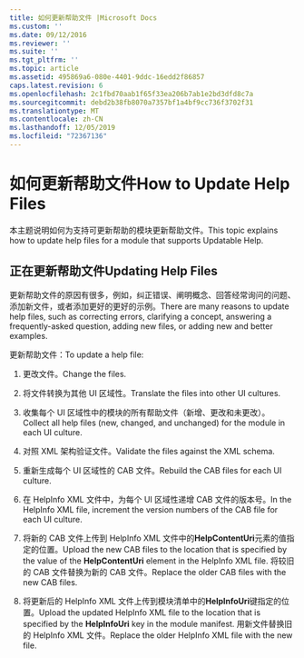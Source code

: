 ```yaml
---
title: 如何更新帮助文件 |Microsoft Docs
ms.custom: ''
ms.date: 09/12/2016
ms.reviewer: ''
ms.suite: ''
ms.tgt_pltfrm: ''
ms.topic: article
ms.assetid: 495869a6-080e-4401-9ddc-16edd2f86857
caps.latest.revision: 6
ms.openlocfilehash: 2c1fbd70aab1f65f33ea206b7ab1e2bd3dfd8c7a
ms.sourcegitcommit: debd2b38fb8070a7357bf1a4bf9cc736f3702f31
ms.translationtype: MT
ms.contentlocale: zh-CN
ms.lasthandoff: 12/05/2019
ms.locfileid: "72367136"
---
```

# <a name="how-to-update-help-files"></a><span data-ttu-id="f9df3-102">如何更新帮助文件</span><span class="sxs-lookup"><span data-stu-id="f9df3-102">How to Update Help Files</span></span>

<span data-ttu-id="f9df3-103">本主题说明如何为支持可更新帮助的模块更新帮助文件。</span><span class="sxs-lookup"><span data-stu-id="f9df3-103">This topic explains how to update help files for a module that supports Updatable Help.</span></span>

## <a name="updating-help-files"></a><span data-ttu-id="f9df3-104">正在更新帮助文件</span><span class="sxs-lookup"><span data-stu-id="f9df3-104">Updating Help Files</span></span>

<span data-ttu-id="f9df3-105">更新帮助文件的原因有很多，例如，纠正错误、阐明概念、回答经常询问的问题、添加新文件，或者添加更好的更好的示例。</span><span class="sxs-lookup"><span data-stu-id="f9df3-105">There are many reasons to update help files, such as correcting errors, clarifying a concept, answering a frequently-asked question, adding new files, or adding new and better examples.</span></span>

<span data-ttu-id="f9df3-106">更新帮助文件：</span><span class="sxs-lookup"><span data-stu-id="f9df3-106">To update a help file:</span></span>

1. <span data-ttu-id="f9df3-107">更改文件。</span><span class="sxs-lookup"><span data-stu-id="f9df3-107">Change the files.</span></span>

2. <span data-ttu-id="f9df3-108">将文件转换为其他 UI 区域性。</span><span class="sxs-lookup"><span data-stu-id="f9df3-108">Translate the files into other UI cultures.</span></span>

3. <span data-ttu-id="f9df3-109">收集每个 UI 区域性中的模块的所有帮助文件（新增、更改和未更改）。</span><span class="sxs-lookup"><span data-stu-id="f9df3-109">Collect all help files (new, changed, and unchanged) for the module in each UI culture.</span></span>

4. <span data-ttu-id="f9df3-110">对照 XML 架构验证文件。</span><span class="sxs-lookup"><span data-stu-id="f9df3-110">Validate the files against the XML schema.</span></span>

5. <span data-ttu-id="f9df3-111">重新生成每个 UI 区域性的 CAB 文件。</span><span class="sxs-lookup"><span data-stu-id="f9df3-111">Rebuild the CAB files for each UI culture.</span></span>

6. <span data-ttu-id="f9df3-112">在 HelpInfo XML 文件中，为每个 UI 区域性递增 CAB 文件的版本号。</span><span class="sxs-lookup"><span data-stu-id="f9df3-112">In the HelpInfo XML file, increment the version numbers of the CAB file for each UI culture.</span></span>

7. <span data-ttu-id="f9df3-113">将新的 CAB 文件上传到 HelpInfo XML 文件中的**HelpContentUri**元素的值指定的位置。</span><span class="sxs-lookup"><span data-stu-id="f9df3-113">Upload the new CAB files to the location that is specified by the value of the **HelpContentUri** element in the HelpInfo XML file.</span></span> <span data-ttu-id="f9df3-114">将较旧的 CAB 文件替换为新的 CAB 文件。</span><span class="sxs-lookup"><span data-stu-id="f9df3-114">Replace the older CAB files with the new CAB files.</span></span>

8. <span data-ttu-id="f9df3-115">将更新后的 HelpInfo XML 文件上传到模块清单中的**HelpInfoUri**键指定的位置。</span><span class="sxs-lookup"><span data-stu-id="f9df3-115">Upload the updated HelpInfo XML file to the location that is specified by the **HelpInfoUri** key in the module manifest.</span></span> <span data-ttu-id="f9df3-116">用新文件替换旧的 HelpInfo XML 文件。</span><span class="sxs-lookup"><span data-stu-id="f9df3-116">Replace the older HelpInfo XML file with the new file.</span></span>